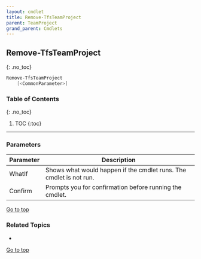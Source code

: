 ```yaml
---
layout: cmdlet
title: Remove-TfsTeamProject
parent: TeamProject
grand_parent: Cmdlets
---
```

## Remove-TfsTeamProject
{: .no_toc}



```powershell
Remove-TfsTeamProject
    [<CommonParameter>]

```

### Table of Contents
{: .no_toc}

1. TOC
{:toc}

-----
### Parameters

| Parameter | Description |
|:----------|-------------|
 | WhatIf | Shows what would happen if the cmdlet runs. The cmdlet is not run. |
 | Confirm | Prompts you for confirmation before running the cmdlet. |
 
[Go to top](#remove-tfsteamproject)

### Related Topics

* 


[Go to top](#remove-tfsteamproject)

